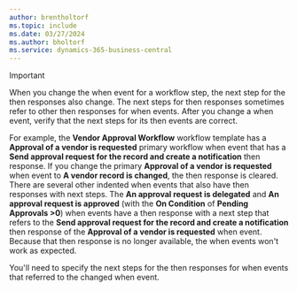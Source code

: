```yaml
---
author: brentholtorf
ms.topic: include
ms.date: 03/27/2024
ms.author: bholtorf
ms.service: dynamics-365-business-central
---
```


> [!IMPORTANT]
> When you change the when event for a workflow step, the next step for the then responses also change. The next steps for then responses sometimes refer to other then responses for when events. After you change a when event, verify that the next steps for its then events are correct.  
>
> For example, the **Vendor Approval Workflow** workflow template has a **Approval of a vendor is requested** primary workflow when event that has a **Send approval request for the record and create a notification** then response. If you change the primary **Approval of a vendor is requested** when event to **A vendor record is changed**, the then response is cleared.
> There are several other indented when events that also have then responses with next steps. The **An approval request is delegated** and **An approval request is approved** (with the **On Condition** of **Pending Approvals >0**) when events have a then response with a next step that refers to the **Send approval request for the record and create a notification** then response of the **Approval of a vendor is requested** when event. Because that then response is no longer available, the when events won't work as expected.
>
> You'll need to specify the next steps for the then responses for when events that referred to the changed when event.